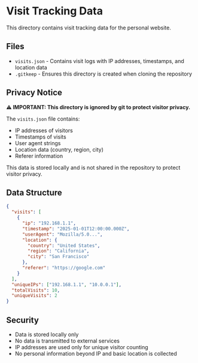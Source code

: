# Visit Tracking Data

This directory contains visit tracking data for the personal website.

## Files

- `visits.json` - Contains visit logs with IP addresses, timestamps, and location data
- `.gitkeep` - Ensures this directory is created when cloning the repository

## Privacy Notice

**⚠️ IMPORTANT: This directory is ignored by git to protect visitor privacy.**

The `visits.json` file contains:
- IP addresses of visitors
- Timestamps of visits
- User agent strings
- Location data (country, region, city)
- Referer information

This data is stored locally and is not shared in the repository to protect visitor privacy.

## Data Structure

```json
{
  "visits": [
    {
      "ip": "192.168.1.1",
      "timestamp": "2025-01-01T12:00:00.000Z",
      "userAgent": "Mozilla/5.0...",
      "location": {
        "country": "United States",
        "region": "California",
        "city": "San Francisco"
      },
      "referer": "https://google.com"
    }
  ],
  "uniqueIPs": ["192.168.1.1", "10.0.0.1"],
  "totalVisits": 10,
  "uniqueVisits": 2
}
```

## Security

- Data is stored locally only
- No data is transmitted to external services
- IP addresses are used only for unique visitor counting
- No personal information beyond IP and basic location is collected
